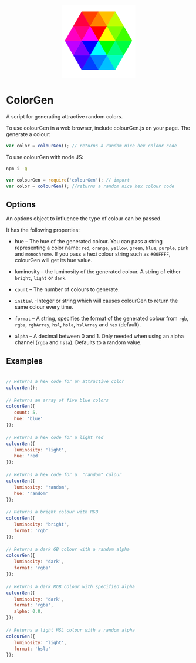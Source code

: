 <p align="center">
   <img src="./colourGen.png" width="200" alt="A colour swatch">
</p>

# ColorGen

A script for generating attractive random colors.

To use colourGen in a web browser, include colourGen.js on your page. The generate a colour:

```javascript
var color = colourGen(); // returns a random nice hex colour code
```

To use colourGen with node JS:

```bash
npm i -g
```
```javascript
var colourGen = require('colourGen'); // import
var color = colourGen(); //returns a random nice hex colour code
```

## Options

An options object to influence the type of colour can be passed. 

It has the following properties:

- hue – The hue of the generated colour. You can pass a string representing a color name: ```red```, ```orange```, ```yellow```, ```green```, ```blue```, ```purple```, ```pink``` and ```monochrome```. If you pass a  hexi colour string such as ```#00FFFF```, colourGen will get its hue value.

- luminosity –  the luminosity of the generated colour. A string of either ```bright```, ```light``` or ```dark```.

- ```count``` – The number of colours to generate.

- ```initial``` -Integer or string which will causes colourGen to return the same colour every time.

- ```format``` – A string, specifies the format of the generated colour from ```rgb```, ```rgba```, ```rgbArray```, ```hsl```, ```hsla```, ```hslArray``` and ```hex``` (default).

- ```alpha``` – A decimal between 0 and 1. Only needed when using  an alpha channel (```rgba``` and ```hsla```). Defaults to a random value.

## Examples

```javascript

// Returns a hex code for an attractive color
colourGen(); 

// Returns an array of five blue colors
colourGen({
   count: 5,
   hue: 'blue'
});

// Returns a hex code for a light red
colourGen({
   luminosity: 'light',
   hue: 'red'
});

// Returns a hex code for a  "random" colour
colourGen({
   luminosity: 'random',
   hue: 'random'
});

// Returns a bright colour with RGB
colourGen({
   luminosity: 'bright',
   format: 'rgb'
});

// Returns a dark GB colour with a random alpha
colourGen({
   luminosity: 'dark',
   format: 'rgba'
});

// Returns a dark RGB colour with specified alpha
colourGen({
   luminosity: 'dark',
   format: 'rgba',
   alpha: 0.8,
});

// Returns a light HSL colour with a random alpha
colourGen({
   luminosity: 'light',
   format: 'hsla'
});

```

